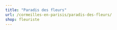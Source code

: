 ```yaml
---
title: "Paradis des fleurs"
url: /cormeilles-en-parisis/paradis-des-fleurs/
shop: fleuriste
---
```

